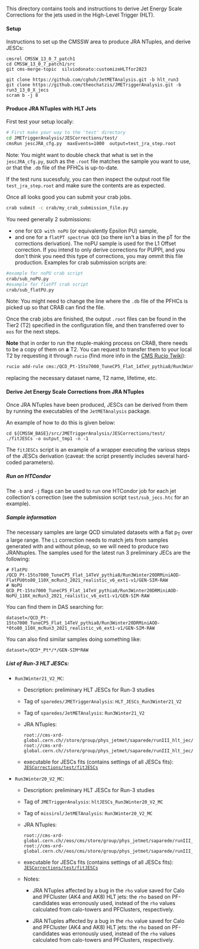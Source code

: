 This directory contains tools and instructions
to derive Jet Energy Scale Corrections
for the jets used in the High-Level Trigger (HLT).

#### Setup

Instructions to set up the CMSSW area to produce JRA NTuples, and derive JESCs:
```
cmsrel CMSSW_13_0_7_patch1
cd CMSSW_13_0_7_patch1/src
git cms-merge-topic  silviodonato:customizeHLTfor2023

git clone https://github.com/cghuh/JetMETAnalysis.git -b hlt_run3
git clone https://github.com/theochatzis/JMETriggerAnalysis.git -b run3_13_0_X_jecs
scram b -j 8
```

#### Produce JRA NTuples with HLT Jets
First test your setup locally: 
```bash
# First make your way to the 'test' directory
cd JMETriggerAnalysis/JESCorrections/test/
cmsRun jescJRA_cfg.py  maxEvents=1000  output=test_jra_step.root 
```
Note: You might want to double check that what is set in the `jescJRA_cfg.py`, such as the `.root` file matches the sample you want to use, or that the `.db` file of the PFHCs is up-to-date.  

If the test runs sucessfuly, you can then inspect the output root file `test_jra_step.root`  and make sure the contents are as expected.

Once all looks good you can submit your crab jobs. 
```bash
crab submit -c crab/my_crab_submission_file.py
```
You need generally 2 submissions:
- one for `QCD with noPU` (or equivalently Epsilon PU) sample,
- and one for a `flatPT spectrum QCD` (so there isn't a bias in the pT for the corrections derivation).
The noPU sample is used for the L1 Offset correction. If you intend to only derive corrections for PUPPI, and you don't think you need this type of corrections, you may ommit this file production.
Examples for crab submission scripts are:
```bash
#example for noPU crab script
crab/sub_noPU.py
#example for flatPT crab script
crab/sub_flatPU.py 
```
Note: You might need to change the line where the `.db` file of the PFHCs is picked up so that CRAB can find the file. 

Once the crab jobs are finished, the output `.root` files can be found in the Tier2 (T2) specified in the configuration file,
and then transferred over to `eos` for the next steps.

**Note** that in order to run the ntuple-making process on CRAB, there needs to be a copy of them on **a** T2. You can request to transfer them to your local T2 by requesting it through `rucio` (find more info in the [CMS Rucio Twiki](https://twiki.cern.ch/twiki/bin/viewauth/CMS/Rucio)):
```bash
rucio add-rule cms:/QCD_Pt-15to7000_TuneCP5_Flat_14TeV_pythia8/Run3Winter20DRMiniAOD-FlatPU0to80_110X_mcRun3_2021_realistic_v6_ext1-v1/GEN-SIM-RAW  1 T2_BE_IIHE --asynchronous  --ask-approval --lifetime 5184000
```
replacing the necessary dataset name, T2 name, lifetime, etc. 

#### Derive Jet Energy Scale Corrections from JRA NTuples

Once JRA NTuples have been produced,
JESCs can be derived from them by running
the executables of the `JetMETAnalysis` package.

An example of how to do this is given below:
```
cd ${CMSSW_BASE}/src/JMETriggerAnalysis/JESCorrections/test/
./fitJESCs -o output_tmp1 -n -1
```
The `fitJESCs` script is an example of
a wrapper executing the various steps of the JESCs derivation
(caveat: the script presently includes several hard-coded parameters).

##### Run on HTCondor
The `-b` and `-j` flags can be used to run one HTCondor job for each jet collection's correction (see the submission script `test/sub_jecs.htc` for an example). 

##### Sample information
The necessary samples are large QCD simulated datasets with a flat p<sub>T</sub> over a large range.
The `L1` correction needs to match jets from samples generated with and without pileup, so we will need to produce two JRANtuples. 
The samples used for the latest run 3 preliminary JECs are the following:
```
# FlatPU
/QCD_Pt-15to7000_TuneCP5_Flat_14TeV_pythia8/Run3Winter20DRMiniAOD-FlatPU0to80_110X_mcRun3_2021_realistic_v6_ext1-v1/GEN-SIM-RAW
# NoPU
QCD_Pt-15to7000_TuneCP5_Flat_14TeV_pythia8/Run3Winter20DRMiniAOD-NoPU_110X_mcRun3_2021_realistic_v6_ext1-v1/GEN-SIM-RAW
```
You can find them in DAS searching for:
```
dataset=/QCD_Pt-15to7000_TuneCP5_Flat_14TeV_pythia8/Run3Winter20DRMiniAOD-*0to80_110X_mcRun3_2021_realistic_v6_ext1-v1/GEN-SIM-RAW
```
You can also find similar samples doing something like:
```
dataset=/QCD*_Pt*/*/GEN-SIM*RAW
```

##### List of Run-3 HLT JESCs:

  * `Run3Winter21_V2_MC`:

    - Description: preliminary HLT JESCs for Run-3 studies

    - Tag of `sparedes/JMETriggerAnalysis`: `HLT_JESCs_Run3Winter21_V2`

    - Tag of `sparedes/JetMETAnalysis`: `Run3Winter21_V2`

    - JRA NTuples:
      ```
      root://cms-xrd-global.cern.ch//store/group/phys_jetmet/saparede/runIII_hlt_jec/jra_ntuples/jescs_dec_PFHC_E2to500_noPU.root
      root://cms-xrd-global.cern.ch//store/group/phys_jetmet/saparede/runIII_hlt_jec/jra_ntuples/jecs_dec_PFHC_E2to500_flatPU.root      
      ```

    - executable for JESCs fits (contains settings of all JESCs fits):
      [`JESCorrections/test/fitJESCs`](https://github.com/sparedes/JMETriggerAnalysis/blob/HLT_JESCs_Run3Winter21_V2/JESCorrections/test/fitJESCs)

      
  * `Run3Winter20_V2_MC`:

    - Description: preliminary HLT JESCs for Run-3 studies

    - Tag of `JMETriggerAnalysis`: `hltJESCs_Run3Winter20_V2_MC`

    - Tag of `missirol/JetMETAnalysis`: `Run3Winter20_V2_MC`

    - JRA NTuples:
      ```
      root://cms-xrd-global.cern.ch//eos/cms/store/group/phys_jetmet/saparede/runIII_hlt_jec/jra_ntuples/npv_fix_noPU/npvFix_noPU.root
      root://cms-xrd-global.cern.ch//eos/cms/store/group/phys_jetmet/saparede/runIII_hlt_jec/jra_ntuples/npv_fix_flatPU/npvFix_flatPU.root
      ```

    - executable for JESCs fits (contains settings of all JESCs fits):
      [`JESCorrections/test/fitJESCs`](https://github.com/missirol/JMETriggerAnalysis/blob/hltJESCs_Run3Winter20_V2_MC/JESCorrections/test/fitJESCs)

    - Notes:

      - JRA NTuples affected by a bug in the `rho` value saved for Calo and PFCluster (AK4 and AK8) HLT jets:
        the `rho` based on PF-candidates was erronously used,
        instead of the `rho` values calculated from calo-towers and PFClusters, respectively.

      - JRA NTuples affected by a bug in the `rho` value saved for Calo and PFCluster (AK4 and AK8) HLT jets:
        the `rho` based on PF-candidates was erronously used,
        instead of the `rho` values calculated from calo-towers and PFClusters, respectively.
